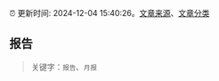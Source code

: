 :alarm_clock: 更新时间: 2024-12-04 15:40:26。[文章来源](/README.md)、[文章分类](/TAGS.md)

## 报告


> 关键字：`报告`、`月报`



